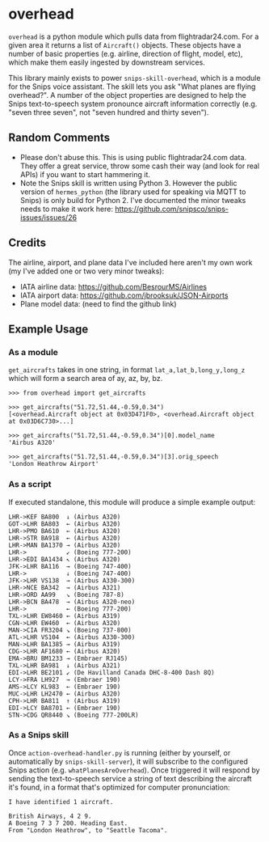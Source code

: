 # overhead

`overhead` is a python module which pulls data from flightradar24.com. For a given area it returns a list of `Aircraft()` objects. These objects have a number of basic properties (e.g. airline, direction of flight, model, etc), which make them easily ingested by downstream services.

This library mainly exists to power `snips-skill-overhead`, which is a module for the Snips voice assistant. The skill lets you ask "What planes are flying overhead?". A number of the object properties are designed to help the Snips text-to-speech system pronounce aircraft information correctly (e.g. "seven three seven", not "seven hundred and thirty seven").

## Random Comments
 - Please don't abuse this. This is using public flightradar24.com data. They offer a great
 service, throw some cash their way (and look for real APIs) if you want to start hammering it.
 - Note the Snips skill is written using Python 3. However the public version of `hermes_python` (the library used for speaking via MQTT to Snips) is only build for Python 2. I've documented the minor tweaks needs to make it work here: https://github.com/snipsco/snips-issues/issues/26

## Credits
The airline, airport, and plane data I've included here aren't my own work (my I've added one
or two very minor tweaks):
 - IATA airline data: https://github.com/BesrourMS/Airlines
 - IATA airport data: https://github.com/jbrooksuk/JSON-Airports
 - Plane model data: (need to find the github link)

## Example Usage

### As a module
`get_aircrafts` takes in one string, in format `lat_a,lat_b,long_y,long_z` which will form a search area of ay, az, by, bz.

```
>>> from overhead import get_aircrafts

>>> get_aircrafts("51.72,51.44,-0.59,0.34")
[<overhead.Aircraft object at 0x03D471F0>, <overhead.Aircraft object at 0x03D6C730>...]

>>> get_aircrafts("51.72,51.44,-0.59,0.34")[0].model_name
'Airbus A320'

>>> get_aircrafts("51.72,51.44,-0.59,0.34")[3].orig_speech
'London Heathrow Airport'
```

### As a script
If executed standalone, this module will produce a simple example output:

```
LHR->KEF BA800  ↓ (Airbus A320)
GOT->LHR BA803  ← (Airbus A320)
LHR->PMO BA610  ← (Airbus A320)
LHR->STR BA918  ← (Airbus A320)
LHR->MAN BA1370 → (Airbus A320)
LHR->           ↙ (Boeing 777-200)
LHR->EDI BA1434 ↖ (Airbus A320)
JFK->LHR BA116  → (Boeing 747-400)
LHR->           ↓ (Boeing 747-400)
JFK->LHR VS138  → (Airbus A330-300)
LHR->NCE BA342  → (Airbus A321)
LHR->ORD AA99   ↘ (Boeing 787-8)
LHR->BCN BA478  → (Airbus A320-neo)
LHR->           ← (Boeing 777-200)
TXL->LHR EW8460 ← (Airbus A319)
CGN->LHR EW460  ← (Airbus A320)
MAN->CIA FR3204 ↘ (Boeing 737-800)
ATL->LHR VS104  ← (Airbus A330-300)
MAN->LHR BA1385 → (Airbus A319)
CDG->LHR AF1680 ← (Airbus A320)
EMA->BRU BM1233 → (Embraer RJ145)
TXL->LHR BA981  ↓ (Airbus A321)
EDI->LHR BE2101 ↙ (De Havilland Canada DHC-8-400 Dash 8Q)
LCY->FRA LH927  → (Embraer 190)
AMS->LCY KL983  ← (Embraer 190)
MUC->LHR LH2470 ← (Airbus A320)
CPH->LHR BA811  ↑ (Airbus A319)
EDI->LCY BA8701 ← (Embraer 190)
STN->CDG QR8440 ↘ (Boeing 777-200LR)
```

### As a Snips skill

Once `action-overhead-handler.py` is running (either by yourself, or automatically by `snips-skill-server`), it will subscribe to the configured Snips action (e.g. `whatPlanesAreOverhead`). Once triggered it will respond by sending the text-to-speech service a string of text describing the aircraft it's found, in a format that's optimized for computer pronunciation:

```
I have identified 1 aircraft.

British Airways, 4 2 9.
A Boeing 7 3 7 200. Heading East.
From "London Heathrow", to "Seattle Tacoma".
```